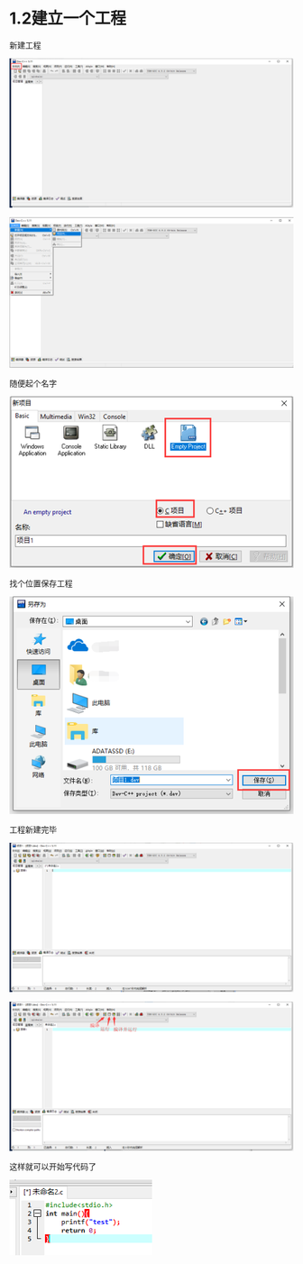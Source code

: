 # 1.2建立一个工程

新建工程

![](../.gitbook/assets/image%20%2819%29.png)

![](../.gitbook/assets/image%20%281%29.png)

随便起个名字

![](../.gitbook/assets/image.png)

找个位置保存工程

![](../.gitbook/assets/image%20%2812%29.png)

工程新建完毕

![](../.gitbook/assets/image%20%2817%29.png)

![](../.gitbook/assets/image%20%282%29.png)

这样就可以开始写代码了

![](../.gitbook/assets/image%20%2820%29.png)

